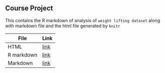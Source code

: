 ## Course Project

This contains the R markdown of analysis of `weight lifting dataset` along with markdown file and the html file generated by `knitr`

| File | Link |
| -- | -- |
| HTML | [link](https://github.com/eranda-ihalagedara/datasciencecoursera/blob/master/8.Practical%20Machine%20Learning/Project/Performance_Prediction_of_Weight_Lifting_Exercise_Dataset.html) |
| R markdown | [link](https://github.com/eranda-ihalagedara/datasciencecoursera/blob/master/8.Practical%20Machine%20Learning/Project/Performance_Prediction_of_Weight_Lifting_Exercise_Dataset.Rmd) |
| Markdown | [link](https://github.com/eranda-ihalagedara/datasciencecoursera/blob/master/8.Practical%20Machine%20Learning/Project/Performance_Prediction_of_Weight_Lifting_Exercise_Dataset.md) |



